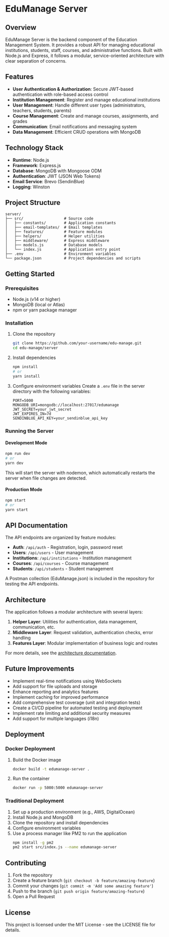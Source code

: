 # EduManage Server

## Overview

EduManage Server is the backend component of the Education Management System. It provides a robust API for managing educational institutions, students, staff, courses, and administrative functions. Built with Node.js and Express, it follows a modular, service-oriented architecture with clear separation of concerns.

## Features

- **User Authentication & Authorization**: Secure JWT-based authentication with role-based access control
- **Institution Management**: Register and manage educational institutions
- **User Management**: Handle different user types (administrators, teachers, students, parents)
- **Course Management**: Create and manage courses, assignments, and grades
- **Communication**: Email notifications and messaging system
- **Data Management**: Efficient CRUD operations with MongoDB

## Technology Stack

- **Runtime**: Node.js
- **Framework**: Express.js
- **Database**: MongoDB with Mongoose ODM
- **Authentication**: JWT (JSON Web Tokens)
- **Email Service**: Brevo (SendinBlue)
- **Logging**: Winston

## Project Structure

```
server/
├── src/                  # Source code
│   ├── constants/        # Application constants
│   ├── email-templates/  # Email templates
│   ├── features/         # Feature modules
│   ├── helpers/          # Helper utilities
│   ├── middleware/       # Express middleware
│   ├── models.js         # Database models
│   └── index.js          # Application entry point
├── .env                  # Environment variables
└── package.json          # Project dependencies and scripts
```

## Getting Started

### Prerequisites

- Node.js (v14 or higher)
- MongoDB (local or Atlas)
- npm or yarn package manager

### Installation

1. Clone the repository
   ```bash
   git clone https://github.com/your-username/edu-manage.git
   cd edu-manage/server
   ```

2. Install dependencies
   ```bash
   npm install
   # or
   yarn install
   ```

3. Configure environment variables
   Create a `.env` file in the server directory with the following variables:
   ```
   PORT=5000
   MONGODB_URI=mongodb://localhost:27017/edumanage
   JWT_SECRET=your_jwt_secret
   JWT_EXPIRES_IN=7d
   SENDINBLUE_API_KEY=your_sendinblue_api_key
   ```

### Running the Server

#### Development Mode

```bash
npm run dev
# or
yarn dev
```

This will start the server with nodemon, which automatically restarts the server when file changes are detected.

#### Production Mode

```bash
npm start
# or
yarn start
```

## API Documentation

The API endpoints are organized by feature modules:

- **Auth**: `/api/auth` - Registration, login, password reset
- **Users**: `/api/users` - User management
- **Institutions**: `/api/institutions` - Institution management
- **Courses**: `/api/courses` - Course management
- **Students**: `/api/students` - Student management

A Postman collection (EduManage.json) is included in the repository for testing the API endpoints.

## Architecture

The application follows a modular architecture with several layers:

1. **Helper Layer**: Utilities for authentication, data management, communication, etc.
2. **Middleware Layer**: Request validation, authentication checks, error handling
3. **Features Layer**: Modular implementation of business logic and routes

For more details, see the [architecture documentation](./builder-rules/architecture.md).

## Future Improvements

- Implement real-time notifications using WebSockets
- Add support for file uploads and storage
- Enhance reporting and analytics features
- Implement caching for improved performance
- Add comprehensive test coverage (unit and integration tests)
- Create a CI/CD pipeline for automated testing and deployment
- Implement rate limiting and additional security measures
- Add support for multiple languages (i18n)

## Deployment

### Docker Deployment

1. Build the Docker image
   ```bash
   docker build -t edumanage-server .
   ```

2. Run the container
   ```bash
   docker run -p 5000:5000 edumanage-server
   ```

### Traditional Deployment

1. Set up a production environment (e.g., AWS, DigitalOcean)
2. Install Node.js and MongoDB
3. Clone the repository and install dependencies
4. Configure environment variables
5. Use a process manager like PM2 to run the application
   ```bash
   npm install -g pm2
   pm2 start src/index.js --name edumanage-server
   ```

## Contributing

1. Fork the repository
2. Create a feature branch (`git checkout -b feature/amazing-feature`)
3. Commit your changes (`git commit -m 'Add some amazing feature'`)
4. Push to the branch (`git push origin feature/amazing-feature`)
5. Open a Pull Request

## License

This project is licensed under the MIT License - see the LICENSE file for details.